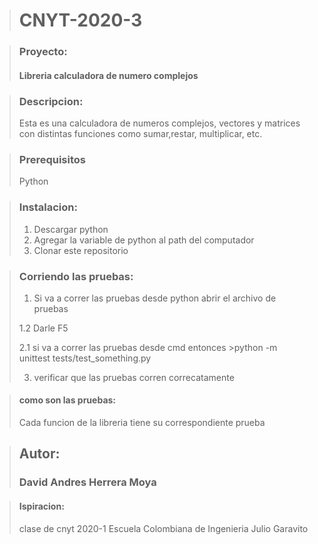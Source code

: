 > # CNYT-2020-3

> ### Proyecto: 
> #### Libreria  calculadora de numero complejos

> ### Descripcion:
> Esta es una calculadora de numeros complejos, vectores y matrices con distintas funciones 
> como sumar,restar, multiplicar, etc.

> ### Prerequisitos
> Python

> ### Instalacion:
> 1. Descargar python
> 2. Agregar la variable de python al path del computador
> 3. Clonar este repositorio

> ### Corriendo las pruebas:
> 1. Si va a correr las pruebas desde python abrir el archivo de pruebas 
>
> 1.2 Darle F5
>
> 2.1 si va a correr las pruebas desde cmd entonces >python -m unittest tests/test_something.py
>
> 3. verificar que las pruebas corren correcatamente 

> #### como son las pruebas:
> Cada funcion de la libreria tiene su correspondiente prueba

> ## Autor:
> ### David Andres Herrera Moya

> #### Ispiracion:
> clase de cnyt 2020-1 Escuela Colombiana de Ingenieria Julio Garavito